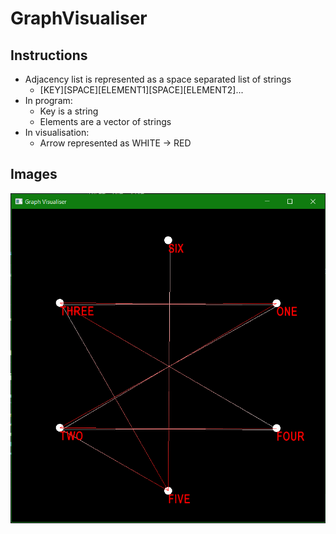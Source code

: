 # GraphVisualiser

## Instructions
- Adjacency list is represented as a space separated list of strings<br>
    - [KEY][SPACE][ELEMENT1][SPACE][ELEMENT2]...<br>
- In program:
    - Key is a string
    - Elements are a vector of strings<br>
- In visualisation:
    - Arrow represented as WHITE &rarr; RED
   
## Images
![Graph](https://github.com/MattR2718/GraphVisualiser/blob/master/img/graph.PNG)
